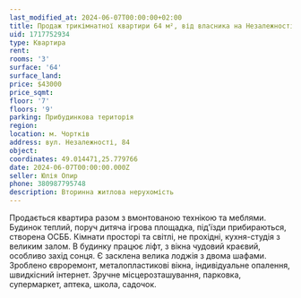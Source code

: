 ```yaml
---
last_modified_at: 2024-06-07T00:00:00+02:00
title: Продаж трикімнатної квартири 64 м², від власника на Незалежності
uid: 1717752934
type: Квартира
rent:
rooms: '3'
surface: '64'
surface_land:
price: $43000
price_sqmt:
floor: '7'
floors: '9'
parking: Прибудинкова територія
region:
location: м. Чортків
address: вул. Незалежності, 84
object:
coordinates: 49.014471,25.779766
date: 2024-06-07T00:00:00.000Z
seller: Юлія Опир
phone: 380987795748
description: Вторинна житлова нерухомість
---
```


Продається квартира разом з вмонтованою технікою та меблями. Будинок теплий, поруч дитяча ігрова площадка, під'їзди прибираються, створена ОСББ. Кімнати просторі та світлі, не прохідні, кухня-студія з великим залом. В будинку працює ліфт, з вікна чудовий краєвий, особливо захід сонця. Є засклена велика лоджія з двома шафами. Зроблено євроремонт, металопластикові вікна, індивідуальне опалення, швидкісний інтернет. Зручне місцерозташування, парковка, супермаркет, аптека, школа, садочок.
